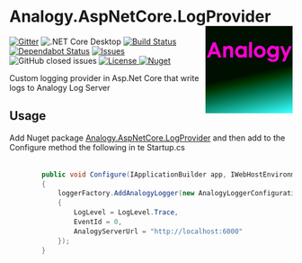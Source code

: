 # Analogy.AspNetCore.LogProvider       <img src="./Assets/icon.png" align="right" width="155px" height="155px">

<p align="center">

[![Gitter](https://badges.gitter.im/Analogy-LogViewer/community.svg)](https://gitter.im/Analogy-LogViewer/community?utm_source=badge&utm_medium=badge&utm_campaign=pr-badge)  ![.NET Core Desktop](https://github.com/Analogy-LogViewer/Analogy.AspNetCore.LogProvider/workflows/.NET%20Core%20Desktop/badge.svg)  [![Build Status](https://dev.azure.com/Analogy-LogViewer/Analogy%20Log%20Viewer/_apis/build/status/Analogy-LogViewer.Analogy.AspNetCore.LogProvider?branchName=main)](https://dev.azure.com/Analogy-LogViewer/Analogy%20Log%20Viewer/_build/latest?definitionId=37&branchName=main)
[![Dependabot Status](https://api.dependabot.com/badges/status?host=github&repo=Analogy-LogViewer/Analogy.AspNetCore.LogProvider)](https://dependabot.com)
 <a href="https://github.com/Analogy-LogViewer/Analogy.AspNetCore.LogProvider/issues">
    <img src="https://img.shields.io/github/issues/Analogy-LogViewer/Analogy.AspNetCore.LogProvider" img alt="Issues"/>
</a>
![GitHub closed issues](https://img.shields.io/github/issues-closed-raw/Analogy-LogViewer/Analogy.AspNetCore.LogProvider)
<a href="https://github.com/Analogy-LogViewer/Analogy.AspNetCore.LogProvider/blob/master/LICENSE.md">
    <img src="https://img.shields.io/github/license/Analogy-LogViewer/Analogy.AspNetCore.LogProvider" img alt="License"/>
</a>
 [![Nuget](https://img.shields.io/nuget/v/Analogy.AspNetCore.LogProvider)](https://www.nuget.org/packages/Analogy.AspNetCore.LogProvider/)
</p>

Custom logging provider in Asp.Net Core that write logs to Analogy Log Server



## Usage

Add Nuget package [Analogy.AspNetCore.LogProvider](Analogy.AspNetCore.LogProvider) and then add to the Configure method the following in te Startup.cs

```csharp

        public void Configure(IApplicationBuilder app, IWebHostEnvironment env, ILoggerFactory loggerFactory)
        {
            loggerFactory.AddAnalogyLogger(new AnalogyLoggerConfiguration
            {
                LogLevel = LogLevel.Trace,
                EventId = 0,
                AnalogyServerUrl = "http://localhost:6000"
            });
        }

```

